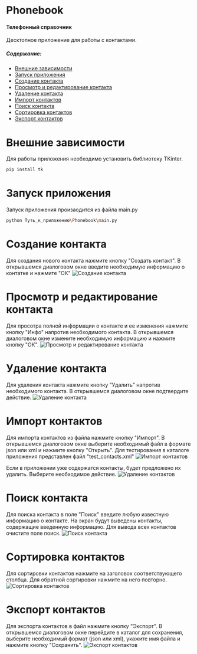 # Phonebook  
#### Телефонный справочник
Десктопное приложение для работы с контактами.
##### Содержание:
- [Внешние зависимости](#Внешние)
- [Запуск приложения](#Запуск)
- [Создание контакта](#Создание)
- [Просмотр и редактирование контакта](#Просмотр)
- [Удаление контакта](#Удаление)
- [Импорт контактов](#Импорт)
- [Поиск контакта](#Поиск)
- [Сортировка контактов](#Сортировка)
- [Экспорт контактов](#Экспорт)

# Внешние зависимости
Для работы приложения необходимо установить библиотеку TKinter.
```sh
pip install tk 
```

# Запуск приложения
Запуск приложения произаодится из файла main.py
```sh
python Путь_к_приложению\Phonebook\main.py
```

# Создание контакта
Для создания нового контакта нажмите кнопку "Создать контакт". В открывшемся диалоговом окне введите необходимую информацию о контатке и нажмите "ОК"
![Создание контакта](images/add_contact.png)

# Просмотр и редактирование контакта
Для просотра полной информации о контакте и ее изменения нажмите кнопку "Инфо" напротив необходимого контакта. В открывшемся диалоговом окне измените необходимую информацию и нажмите кнопку "ОК".
![Просмотр и редактирование контакта](images/info_contact.png)

# Удаление контакта
Для удаления контакта нажмите кнопку "Удалить" напротив необходимого контакта. В открывшемся диалоговом окне подтвердите действие.
![Удаление контакта](images/remove_contact.png)

# Импорт контактов
Для импорта контактов из файла нажмите кнопку "Импорт". В открывшемся диалоговом окне выберите необходимый файл в формате json или xml и нажмите кнопку "Открыть".
Для тестирования в каталоге приложения представлен файл "test_contacts.xml"
![Импорт контактов](images/import_contacts.png)

Если в приложении уже содержатся контакты, будет предложено их удалить. Выберите необходимое действие.
![Удаление контактов](images/old_contacts.png)

# Поиск контакта
Для поиска контакта в поле "Поиск" введите любую известную информацию о контакте. На экран будут выведены контакты, содержащие введенную информацию. Для вывода всех контактов очистите поле поиск.
![Поиск контакта](images/find_contact.png)

# Сортировка контактов
Для сортировки контактов нажмите на заголовок соответствующего столбца. Для обратной сортировки нажмите на него повторно.
![Сортировка контактов](images/sort_contacts.png)

# Экспорт контактов
Для экспорта контактов в файл нажмите кнопку "Экспорт". В открывшемся диалоговом окне перейдите в каталог для сохранения, выберите необходимый формат (json или xml), укажите имя файла и нажмите кнопку "Сохранить".
![Экспорт контактов](images/export_contacts.png)